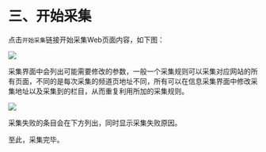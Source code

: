 # 三、开始采集

点击`开始采集`链接开始采集Web页面内容，如下图：

![](/docs/ss/gather/assets/update/15.png)

采集界面中会列出可能需要修改的参数，一般一个采集规则可以采集对应网站的所有页面，不同的是每次采集的频道页地址不同，所有可以在信息采集界面中修改采集地址以及采集到的栏目，从而重复利用所加的采集规则。

![](/docs/ss/gather/assets/update/16.png)

采集失败的条目会在下方列出，同时显示采集失败原因。

至此，采集完毕。

